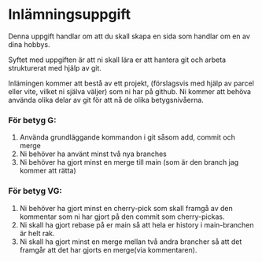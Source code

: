# Inlämningsuppgift

Denna uppgift handlar om att du skall skapa en sida som handlar om en av dina hobbys.

Syftet med uppgiften är att ni skall lära er att hantera git och arbeta strukturerat med hjälp av git.

Inlämingen kommer att bestå av ett projekt, (förslagsvis med hjälp av parcel eller vite, vilket ni själva väljer) som ni har på github. Ni kommer att behöva använda olika delar av git för att nå de olika betygsnivåerna.

### För betyg G:

1. Använda grundläggande kommandon i git såsom add, commit och merge
2. Ni behöver ha använt minst två nya branches
3. Ni behöver ha gjort minst en merge till main (som är den branch jag kommer att rätta)

### För betyg VG:

1. Ni behöver ha gjort minst en cherry-pick som skall framgå av den kommentar som ni har gjort på den commit som cherry-pickas.
2. Ni skall ha gjort rebase på er main så att hela er history i main-branchen är helt rak.
3. Ni skall ha gjort minst en merge mellan två andra brancher så att det framgår att det har gjorts en merge(via kommentaren).
